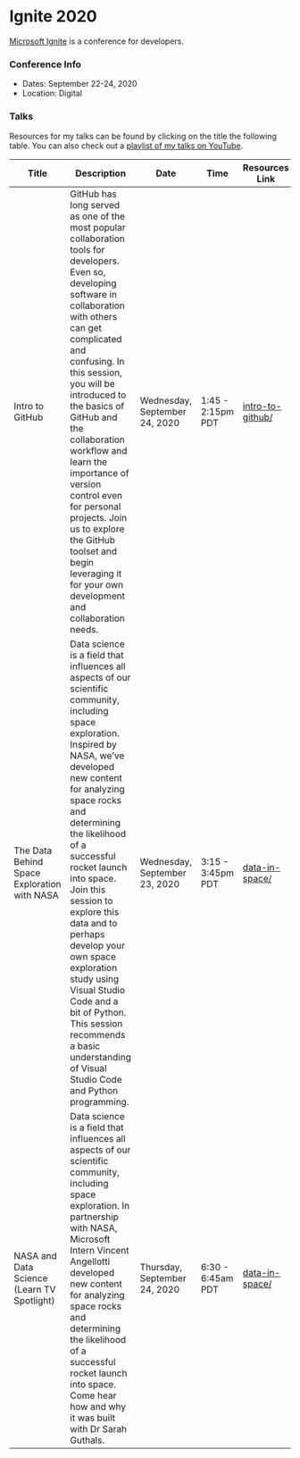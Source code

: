 # Ignite 2020

[Microsoft Ignite](https://www.microsoft.com/en-us/ignite) is a conference for developers.  

### Conference Info
- Dates: September 22-24, 2020
- Location: Digital

### Talks

Resources for my talks can be found by clicking on the title the following table. You can also check out a [playlist of my talks on YouTube](https://www.youtube.com/playlist?list=PLjoGSbuzyErgDID3VNzVpGMZWG0jhBxlH).

| Title | Description | Date | Time | Resources Link | Video |
|-------|-------------|------|------|----------------|-------|
| Intro to GitHub | GitHub has long served as one of the most popular collaboration tools for developers. Even so, developing software in collaboration with others can get complicated and confusing. In this session, you will be introduced to the basics of GitHub and the collaboration workflow and learn the importance of version control even for personal projects. Join us to explore the GitHub toolset and begin leveraging it for your own development and collaboration needs. | Wednesday, September 24, 2020 | 1:45 - 2:15pm PDT | [intro-to-github/](2020-ignite-github) | [Watch a Similar Talk](https://youtu.be/IE_w8TdmwUE) |
| The Data Behind Space Exploration with NASA | Data science is a field that influences all aspects of our scientific community, including space exploration. Inspired by NASA, we’ve developed new content for analyzing space rocks and determining the likelihood of a successful rocket launch into space. Join this session to explore this data and to perhaps develop your own space exploration study using Visual Studio Code and a bit of Python. This session recommends a basic understanding of Visual Studio Code and Python programming. | Wednesday, September 23, 2020 | 3:15 - 3:45pm PDT | [data-in-space/](2020-ignite-data.md) | [Watch the Recording](https://youtu.be/OQrt766zTVw) |
| NASA and Data Science (Learn TV Spotlight) | Data science is a field that influences all aspects of our scientific community, including space exploration. In partnership with NASA, Microsoft Intern Vincent Angellotti developed new content for analyzing space rocks and determining the likelihood of a successful rocket launch into space. Come hear how and why it was built with Dr Sarah Guthals. | Thursday, September 24, 2020 | 6:30 - 6:45am PDT | [data-in-space/](2020-ignite-data.md) | [Watch the Recording](https://youtu.be/evUMRkkDgQ0) |
